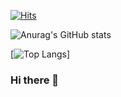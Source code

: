 [![Hits](https://hits.seeyoufarm.com/api/count/incr/badge.svg?url=https%3A%2F%2Fgithub.com%2FMunoDevelop&count_bg=%2379C83D&title_bg=%23555555&icon=unrealengine.svg&icon_color=%23FFFFFF&title=hits&edge_flat=false)](https://hits.seeyoufarm.com)

 ![Anurag's GitHub stats](https://github-readme-stats.vercel.app/api?username=MunoDevelop&count_private=true&show_icons=true&theme=react)
 
 [![Top Langs](https://github-readme-stats.vercel.app/api/top-langs/?username=MunoDevelop)]
 
 ### Hi there 👋
<!--
**MunoDevelop/MunoDevelop** is a ✨ _special_ ✨ repository because its `README.md` (this file) appears on your GitHub profile.

Here are some ideas to get you started:

- 🔭 I’m currently working on ...
- 🌱 I’m currently learning ...
- 👯 I’m looking to collaborate on ...
- 🤔 I’m looking for help with ...
- 💬 Ask me about ...
- 📫 How to reach me: ...
- 😄 Pronouns: ...
- ⚡ Fun fact: ...
-->
